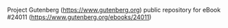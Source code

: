 Project Gutenberg (https://www.gutenberg.org) public repository for eBook #24011 (https://www.gutenberg.org/ebooks/24011)
